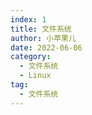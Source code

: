 ```yaml
---
index: 1
title: 文件系统
author: 小苹果儿
date: 2022-06-06
category:
  - 文件系统
  - Linux
tag:
  - 文件系统
---
```


